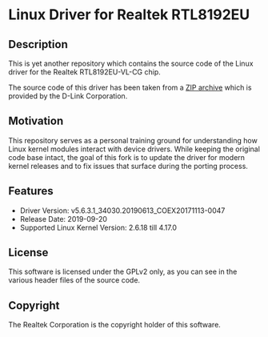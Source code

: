 # Linux Driver for Realtek RTL8192EU

## Description
This is yet another repository which contains the source code of the Linux driver
for the Realtek RTL8192EU-VL-CG chip.

The source code of this driver has been taken from a [ZIP archive](https://files.dlink.com.au/products/DWA-131/REV_E/Drivers/DWA-131_E1_Linux_v5.6.3.1/)
which is provided by the D-Link Corporation.

## Motivation
This repository serves as a personal training ground for understanding how
Linux kernel modules interact with device drivers. While keeping the original
code base intact, the goal of this fork is to update the driver for modern
kernel releases and to fix issues that surface during the porting process.

## Features
* Driver Version: v5.6.3.1_34030.20190613_COEX20171113-0047
* Release Date: 2019-09-20
* Supported Linux Kernel Version: 2.6.18 till 4.17.0

## License
This software is licensed under the GPLv2 only,
as you can see in the various header files of the source code.

## Copyright
The Realtek Corporation is the copyright holder of this software.
